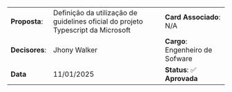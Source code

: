 |                |                                                                                  |                                  |
| -------------- | -------------------------------------------------------------------------------- | -------------------------------- |
| **Proposta**:  | Definição da utilização de guidelines oficial do projeto Typescript da Microsoft | **Card Associado**: N/A          |
| **Decisores**: | Jhony Walker                                                                     | **Cargo**: Engenheiro de Sofware |
| **Data**       | 11/01/2025                                                                       | **Status**: ✅ **Aprovada**      |
